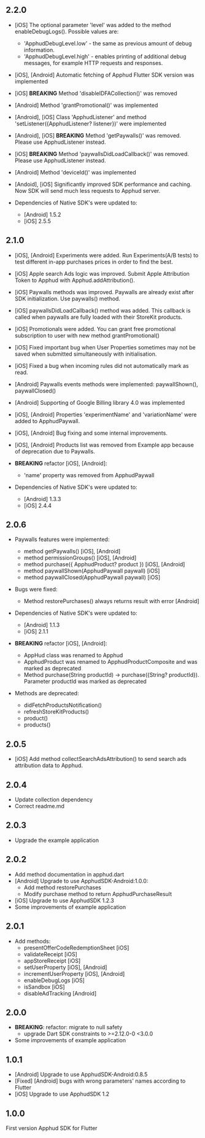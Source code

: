 ## 2.2.0
- [iOS] The optional parameter 'level' was added to the method enableDebugLogs(). 
    Possible values are:
    - 'ApphudDebugLevel.low' - the same as previous amount of debug information.
    - 'ApphudDebugLevel.high' - enables printing of additional debug messages, for example HTTP requests and responses.
- [iOS], [Android] Automatic fetching of Apphud Flutter SDK version was implemented
- [iOS] **BREAKING** Method 'disableIDFACollection()' was removed
- [Android] Method 'grantPromotional()' was implemented
- [Android], [iOS] Class 'ApphudListener' and method 'setListener({ApphudListener? listener})' were implemented
- [Android], [iOS] **BREAKING** Method 'getPaywalls()' was removed. Please use ApphudListener instead.
- [iOS] **BREAKING** Method 'paywallsDidLoadCallback()' was removed. Please use ApphudListener instead.
- [Android] Method 'deviceId()' was implemented
- [Andoid], [iOS] Significantly improved SDK performance and caching. Now SDK will send much less requests to Apphud server.

 
- Dependencies of Native SDK's were updated to:
    - [Android] 1.5.2
    - [iOS] 2.5.5
    
## 2.1.0
- [iOS], [Android] Experiments were added. Run Experiments(A/B tests) to test different in-app purchases prices in order to find the best.
- [iOS] Apple search Ads logic was improved. Submit Apple Attribution Token to Apphud with Apphud.addAttribution().
- [iOS] Paywalls methods was improved. Paywalls are already exist after SDK initialization. Use paywalls() method.
- [iOS] paywallsDidLoadCallback() method was added. This callback is called when paywalls are fully loaded with their StoreKit products.
- [iOS] Promotionals were added. You can grant free promotional subscription to user with new method grantPromotional()
- [iOS] Fixed important bug when User Properties sometimes may not be saved when submitted simultaneously with initialisation.
- [iOS] Fixed a bug when incoming rules did not automatically mark as read.
- [Android] Paywalls events methods were implemented: paywallShown(), paywallClosed()
- [Android] Supporting of Google Billing library 4.0 was implemented
- [iOS], [Android] Properties 'experimentName' and 'variationName' were added to ApphudPaywall.
- [iOS], [Android] Bug fixing and some internal improvements.
- [iOS], [Android] Products list was removed from Example app because of deprecation due to Paywalls. 

- **BREAKING** refactor [iOS], [Android]:
    - 'name' property was removed from ApphudPaywall
     
- Dependencies of Native SDK's were updated to:
    - [Android] 1.3.3
    - [iOS] 2.4.4

## 2.0.6 
- Paywalls features were implemented:
    - method getPaywalls() [iOS], [Android]
    - method permissionGroups() [iOS], [Android]
    - method purchase({ ApphudProduct? product }) [iOS], [Android]
    - method paywallShown(ApphudPaywall paywall) [iOS]  
    - method paywallClosed(ApphudPaywall paywall) [iOS]
    
- Bugs were fixed:
    - Method restorePurchases() always returns result with error [Android] 

- Dependencies of Native SDK's were updated to:
    - [Android] 1.1.3
    - [iOS] 2.1.1
      
- **BREAKING** refactor [iOS], [Android]:
    - AppHud class was renamed to Apphud
    - ApphudProduct was renamed to ApphudProductComposite and was marked as deprecated
    - Method purchase(String productId) -> purchase({String? productId}). Parameter productId was marked as deprecated

- Methods are deprecated:
    - didFetchProductsNotification()
    - refreshStoreKitProducts()
    - product()
    - products()
     
## 2.0.5
- [iOS] Add method collectSearchAdsAttribution() to send search ads attribution data to Apphud.

## 2.0.4
- Update collection dependency
- Correct readme.md

## 2.0.3
- Upgrade the example application

## 2.0.2
- Add method documentation in apphud.dart
- [Android] Upgrade to use ApphudSDK-Android:1.0.0:
    - Add method restorePurchases
    - Modify purchase method to return ApphudPurchaseResult
- [iOS] Upgrade to use ApphudSDK 1.2.3
- Some improvements of example application 
    
## 2.0.1
- Add methods:
    - presentOfferCodeRedemptionSheet [iOS]
    - validateReceipt [iOS]
    - appStoreReceipt [iOS]
    - setUserProperty [iOS], [Android] 
    - incrementUserProperty [iOS], [Android] 
    - enableDebugLogs [iOS]
    - isSandbox [iOS]
    - disableAdTracking [Android]
    
## 2.0.0
- **BREAKING**: refactor: migrate to null safety
    - upgrade Dart SDK constraints to >=2.12.0-0 <3.0.0
- Some improvements of example application

## 1.0.1
- [Android] Upgrade to use ApphudSDK-Android:0.8.5
- [Fixed] [Android] bugs with wrong parameters' names according to Flutter
- [iOS] Upgrade to use ApphudSDK 1.2

## 1.0.0
First version Apphud SDK for Flutter

